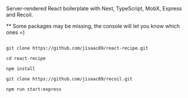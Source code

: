 Server-rendered React boilerplate with Next, TypeScript, MobX, Express and Recoil.

** Some packages may be missing, the console will let you know which ones =)

````

git clone https://github.com/jisaac89/react-recipe.git

cd react-recipe

npm install

git clone https://github.com/jisaac89/recoil.git

npm run start:express

````